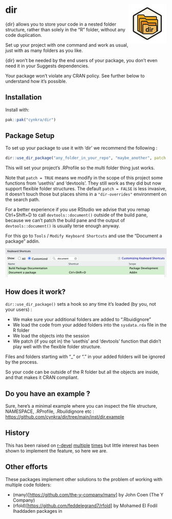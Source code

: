 
<!-- README.md is generated from README.Rmd. Please edit that file -->

# dir <img src="man/figures/logo.png" align="right" height="120"/>

{dir} allows you to store your code in a nested folder structure, rather
than solely in the “R” folder, without any code duplication.

Set up your project with one command and work as usual, just with as
many folders as you like.

{dir} won’t be needed by the end users of your package, you don’t even
need it in your Suggests dependencies.

Your package won’t violate any CRAN policy. See further below to
understand how it’s possible.

## Installation

Install with:

``` r
pak::pak("cynkra/dir")
```

## Package Setup

To set up your package to use it with ‘dir’ we recommend the following :

``` r
dir::use_dir_package("any_folder_in_your_repo", "maybe_another", patch = TRUE)
```

This will set your project’s .RProfile so the multi folder thing just
works.

Note that `patch = TRUE` means we modify in the scope of this project
some functions from ‘usethis’ and ‘devtools’. They still work as they
did but now support flexible folder structures. The default
`patch = FALSE` is less invasive, it doesn’t touch those but places
shims in a `"dir-overrides"` environment on the search path.

For a better experience if you use RStudio we advise that you remap
Ctrl+Shift+D to call `devtools::document()` outside of the build pane,
because we can’t patch the build pane and the output of
`devtools::document()` is usually terse enough anyway.

For this go to `Tools` / `Modify Keyboard Shortcuts` and use the
“Document a package” addin.

![](inst/rstudio-screenshot.png)

## How does it work?

`dir::use_dir_package()` sets a hook so any time it’s loaded (by you,
not your users) :

- We make sure your additional folders are added to “.Rbuidignore”
- We load the code from your added folders into the `sysdata.rda` file
  in the R folder
- We load the objects into the session
- We patch (if you opt in) the ‘usethis’ and ‘devtools’ function that
  didn’t play well with the flexible folder structure.

Files and folders starting with “\_” or “.” in your added folders will
be ignored by the process.

So your code can be outside of the R folder but all the objects are
inside, and that makes it CRAN compliant.

<!-- Are you sure it is CRAN compliant? -->
<!-- CRAN doesn't want subfolders in R or unrecognized folders are the top -->
<!-- level. However this applies to your package, not your repo, whatever -->
<!-- illegal folders you have are invisible to CRAN, it's all in the legal -->
<!-- `sysdata.rda` file. We don't use `sysdata.rda` as intended, but we don't -->
<!-- break rules either. -->
<!-- [Straight from the -->
<!-- source](https://cran.r-project.org/doc/manuals/r-devel/R-exts.html#Package-subdirectories-1) -->
<!-- > The R subdirectory contains R code files, only. [...] -->
<!-- > -->
<!-- > Two exceptions are allowed: if the R subdirectory contains a file -->
<!-- > sysdata.rda (a saved image of one or more R objects: please use -->
<!-- > suitable compression as suggested by tools::resaveRdaFiles, and see -->
<!-- > also the ‘SysDataCompression’ DESCRIPTION field.) this will be -->
<!-- > lazy-loaded into the namespace environment – this is intended for -->
<!-- > system datasets that are not intended to be user-accessible via data. -->
<!-- > Also, files ending in ‘.in’ will be allowed in the R directory to -->
<!-- > allow a configure script to generate suitable files -->
<!-- If you do want your source to be part of the package, have your nested -->
<!-- folders under "inst", but FWIW the functions are saved with their srcref -->
<!-- so the formatting and the comments are available without this. -->

## Do you have an example ?

Sure, here’s a minimal example where you can inspect the file structure,
NAMESPACE, .RProfile, .Rbuildignore etc :
<https://github.com/cynkra/dir/tree/main/inst/dir.example>

## History

This has been raised on
[r-devel](https://stat.ethz.ch/pipermail/r-devel/2009-December/056022.html)
[multiple](https://stat.ethz.ch/pipermail/r-devel/2010-February/056513.html)
[times](https://hypatia.math.ethz.ch/pipermail/r-devel/2023-March/082496.html)
but little interest has been shown to implement the feature, so here we
are.

## Other efforts

These packages implement other solutions to the problem of working with
multiple code folders:

- (many)\[<https://github.com/the-y-company/many>\] by John Coen (The Y
  Company)
- (rfold)\[<https://github.com/feddelegrand7/rfold>\] by Mohamed El
  Fodil Ihaddaden packages in
